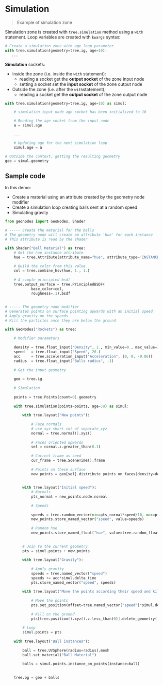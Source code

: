 # Simulation

> Example of simulation zone

Simulation zone is created with `tree.simulation` method using a `with` statement.
Loop variables are created with `kwargs` syntax:

``` python
# Create a simulation zone with age loop parameter
with tree.simulation(geometry=tree.ig, age=10):
   ...
```

**Simulation** sockets:
- Inside the zone (i.e. inside the `with` statement):
  - reading a socket get the **output socket** of the zone input node
  - setting a socket set the **input socket** of the zone output node
- Outside the zone (i.e. after the `with`statement);
  - reading a socket get the **output socket** of the zone output node
 
``` python
with tree.simulation(geometry=tree.ig, age=10) as simul:

    # simulation input node age socket has been initialized to 10

    # Reading the age socket from the input node
    a = simul.age

    ...

    # Updating age for the next simulation loop
    simul.age = a

# Outside the context, getting the resulting geometry
geo = simul.geometry
```    


## Sample code

In this demo:
- Create a material using an attribute created by the geometry node modifier
- Create a simulation loop creating balls sent at a random speed
- Simulating gravity


``` python
from geonodes import GeoNodes, Shader

# ----- Create the material for the balls
# The geometry node will create an attribute 'hue' for each instance
# This attribute is read by the shader

with Shader("Ball Material") as tree:
    # Get the hue instance attribute
    hue = tree.Attribute(attribute_name="hue", attribute_type='INSTANCER').fac
    
    # Build the color from this value
    col = tree.combine_hsv(hue, 1., 1.)
    
    # A simple principled bsdf
    tree.output_surface = tree.PrincipledBSDF(
            base_color=col,
            roughness=.1).bsdf
            
            
# ----- The geometry node modifier
# Generates points on surface pointing upwards with an initial speed
# Apply gravity on the speeds
# Kill the particles once they are below the ground

with GeoNodes("Rockets") as tree:
    
    # Modifier parameters
    
    density = tree.float_input("Density", 1., min_value=0., max_value=10.)
    speed   = tree.float_input("Speed", 20.)
    acc     = tree.acceleration_input("Acceleration", (0, 0, -9.86))
    radius  = tree.float_input("Balls radius", .1)
    
    # Get the input geometry
    
    geo = tree.ig
    
    # Simulation
    
    points = tree.Points(count=0).geometry
    
    with tree.simulation(points=points, age=50) as simul:
        
        with tree.layout("New points"):
        
            # Face normals
            # use xyz short cut of separate_xyz
            normal = tree.normal().xyz()
            
            # Faces oriented upwards
            sel = normal.z.greater_than(0.1)
            
            # Current frame as seed
            cur_frame = tree.SceneTime().frame
            
            # Points on these surface
            new_points = geo[sel].distribute_points_on_faces(density=density, seed=3*cur_frame)
            
            
        with tree.layout("Initial speed"):
            # Normals
            pts_normal = new_points.node.normal
            
            # Speeds
            
            speeds = tree.random_vector(min=pts_normal*speed/10, max=pts_normal*speed/3, seed=3*cur_frame+1)
            new_points.store_named_vector("speed", value=speeds)
            
            # Random hue
            new_points.store_named_float("hue", value=tree.random_float(0, 1, seed=3*cur_frame+2))
            
            
        # Join to the current geometry
        pts = simul.points + new_points
        
        with tree.layout("Gravity"):
        
            # Apply gravity
            speeds = tree.named_vector("speed")
            speeds += acc*simul.delta_time
            pts.store_named_vector("speed", speeds)
            
        with tree.layout("Move the points according their speed and kill below ground 0"):
            
            # Move the points
            pts.set_position(offset=tree.named_vector("speed")*simul.delta_time)
            
            # Kill on the ground
            pts[tree.position().xyz().z.less_than(0)].delete_geometry()
            
        # Loop
        simul.points = pts
        
    with tree.layout("Ball instances"):
        
        ball = tree.UVSphere(radius=radius).mesh
        ball.set_material("Ball Material") 
            
        balls = simul.points.instance_on_points(instance=ball)
        
            
    tree.og = geo + balls
```
        
    
